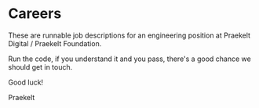 Careers
=======

These are runnable job descriptions for an engineering position at Praekelt Digital / Praekelt Foundation.

Run the code, if you understand it and you pass, there's a good chance
we should get in touch.

Good luck!

Praekelt

